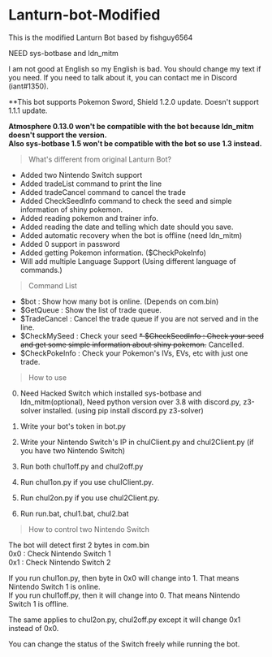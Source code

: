 # Lanturn-bot-Modified
This is the modified Lanturn Bot based by fishguy6564

NEED sys-botbase and ldn_mitm

I am not good at English so my English is bad. You should change my text if you need.
If you need to talk about it, you can contact me in Discord (iant#1350).

**This bot supports Pokemon Sword, Shield 1.2.0 update. Doesn't support 1.1.1 update.

**Atmosphere 0.13.0 won't be compatible with the bot because ldn_mitm doesn't support the version.  
Also sys-botbase 1.5 won't be compatible with the bot so use 1.3 instead.**

>What's different from original Lanturn Bot?
* Added two Nintendo Switch support
* Added tradeList command to print the line
* Added tradeCancel command to cancel the trade
* Added CheckSeedInfo command to check the seed and simple information of shiny pokemon.
* Added reading pokemon and trainer info.
* Added reading the date and telling which date should you save.
* Added automatic recovery when the bot is offline (need ldn_mitm)
* Added 0 support in password
* Added getting Pokemon information. ($CheckPokeInfo)
* Will add multiple Language Support (Using different language of commands.)

>Command List
* $bot : Show how many bot is online. (Depends on com.bin)
* $GetQueue : Show the list of trade queue.
* $TradeCancel : Cancel the trade queue if you are not served and in the line.
* $CheckMySeed : Check your seed
~~* $CheckSeedInfo : Check your seed and get some simple information about shiny pokemon.~~ Cancelled.  
* $CheckPokeInfo : Check your Pokemon's IVs, EVs, etc with just one trade.


>How to use

0. Need Hacked Switch which installed sys-botbase and ldn_mitm(optional), Need python version over 3.8 with discord.py, z3-solver installed. (using pip install discord.py z3-solver)  

1. Write your bot's token in bot.py
2. Write your Nintendo Switch's IP in chulClient.py and chul2Client.py (if you have two Nintendo Switch)
3. Run both chul1off.py and chul2off.py
4. Run chul1on.py if you use chulClient.py.
5. Run chul2on.py if you use chul2Client.py.
6. Run run.bat, chul1.bat, chul2.bat

>How to control two Nintendo Switch

The bot will detect first 2 bytes in com.bin  
0x0 : Check Nintendo Switch 1  
0x1 : Check Nintendo Switch 2  

If you run chul1on.py, then byte in 0x0 will change into 1. That means Nintendo Switch 1 is online.  
If you run chul1off.py, then it will change into 0. That means Nintendo Switch 1 is offline.

The same applies to chul2on.py, chul2off.py except it will change 0x1 instead of 0x0.

You can change the status of the Switch freely while running the bot. 
